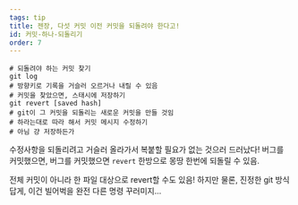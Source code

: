 ```yaml
---
tags: tip
title: 젠장, 다섯 커밋 이전 커밋을 되돌려야 한다고!
id: 커밋-하나-되돌리기
order: 7
---
```


```git
# 되돌려야 하는 커밋 찾기
git log
# 방향키로 기록을 거슬러 오르거나 내릴 수 있음
# 커밋을 찾았으면, 스태시에 저장하기
git revert [saved hash]
# git이 그 커밋을 되돌리는 새로운 커밋을 만들 것임
# 하라는대로 따라 해서 커밋 메시지 수정하기
# 아님 걍 저장하든가
```

수정사항을 되돌리려고 거슬러 올라가서 복붙할 필요가 없는 것으러 드러났다! 버그를 커밋했으면, 버그를 커밋했으면 `revert` 한방으로 몽땅 한번에 되돌릴 수 있음.

전체 커밋이 아니라 한 파일 대상으로 revert할 수도 있음! 하지만 물론, 진정한 git 방식 답게, 이건 빌어벅을 완전 다른 명령 꾸러미지...